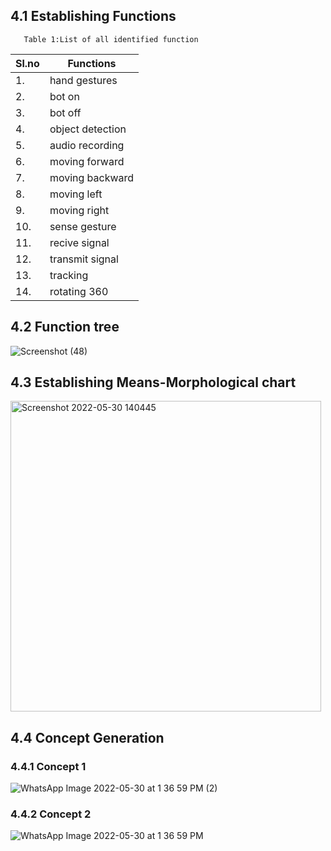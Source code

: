 ## 4.1 Establishing Functions
       Table 1:List of all identified function
|Sl.no|Functions|
|-----|---------|
1.|hand gestures|
2.|bot on|
3.|bot off|
4.|object detection|
5.|audio recording|
6.|moving forward|
7.|moving backward|
8.|moving left|
9.|moving right|
10.|sense gesture|
11.|recive signal|
12.|transmit signal|
13.|tracking|
14.|rotating 360|
## 4.2 Function tree

![Screenshot (48)](https://user-images.githubusercontent.com/104990651/170945147-a2a72fec-3255-40da-b76b-06d214579370.png)

## 4.3 Establishing Means-Morphological chart

<img width="497" alt="Screenshot 2022-05-30 140445" src="https://user-images.githubusercontent.com/104990651/170952452-3f138b46-fb7f-4f58-810b-6ec62a134164.png">


## 4.4 Concept Generation
### 4.4.1 Concept 1
![WhatsApp Image 2022-05-30 at 1 36 59 PM (2)](https://user-images.githubusercontent.com/104990651/170948561-6dfa3990-ec91-4ab4-b58c-2ccf5dbf286b.jpeg)
### 4.4.2 Concept 2
![WhatsApp Image 2022-05-30 at 1 36 59 PM](https://user-images.githubusercontent.com/104990651/170948700-22092fee-8f48-43fa-93a1-78e466f59e09.jpeg)



